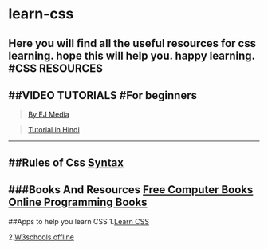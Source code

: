 # learn-css
Here you will find all the useful resources for css learning. hope this will help you. happy learning.
#CSS RESOURCES
----
##VIDEO TUTORIALS
#For beginners
-----
>[By EJ Media](https://www.youtube.com/playlist?list=PLr6-GrHUlVf8JIgLcu3sHigvQjTw_aC9C)

>[Tutorial in Hindi](https://www.youtube.com/playlist?list=PLHpTOkCsd2tMdHSUqV2CPpf73K7z_AIq_)
----
##Rules of Css
[Syntax](http://www.w3schools.com/css/)
----
###Books And Resources
[Free Computer Books](http://freecomputerbooks.com/webCssBooks.html)
[Online Programming Books](http://www.onlineprogrammingbooks.com/css/)
----
##Apps to help you learn CSS
1.[Learn CSS](https://play.google.com/store/apps/details?id=com.sololearn.csstrial)
           
2.[W3schools offline](https://play.google.com/store/apps/details?id=w3schools.offline)
